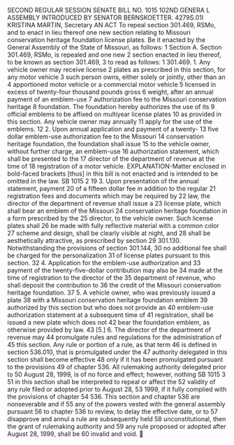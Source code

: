 SECOND REGULAR SESSION
SENATE BILL NO. 1015
102ND GENERA L ASSEMBLY
INTRODUCED BY SENATOR BERNSKOETTER.
4279S.01I KRISTINA MARTIN, Secretary
AN ACT
To repeal section 301.469, RSMo, and to enact in lieu thereof one new section relating to Missouri
conservation heritage foundation license plates.
Be it enacted by the General Assembly of the State of Missouri, as follows:
1 Section A. Section 301.469, RSMo, is repealed and one new
2 section enacted in lieu thereof, to be known as section 301.469,
3 to read as follows:
1 301.469. 1. Any vehicle owner may receive license
2 plates as prescribed in this section, for any motor vehicle
3 such person owns, either solely or jointly, other than an
4 apportioned motor vehicle or a commercial motor vehicle
5 licensed in excess of twenty-four thousand pounds gross
6 weight, after an annual payment of an emblem-use
7 authorization fee to the Missouri conservation heritage
8 foundation. The foundation hereby authorizes the use of its
9 official emblems to be affixed on multiyear license plates
10 as provided in this section. Any vehicle owner may annually
11 apply for the use of the emblems.
12 2. Upon annual application and payment of a twenty-
13 five dollar emblem-use authorization fee to the Missouri
14 conservation heritage foundation, the foundation shall issue
15 to the vehicle owner, without further charge, an emblem-use
16 authorization statement, which shall be presented to the
17 director of the department of revenue at the time of
18 registration of a motor vehicle.
EXPLANATION-Matter enclosed in bold-faced brackets [thus] in this bill is not enacted
and is intended to be omitted in the law.
SB 1015 2
19 3. Upon presentation of the annual statement, payment
20 of a fifteen dollar fee in addition to the regular
21 registration fees and documents which may be required by
22 law, the director of the department of revenue shall issue a
23 license plate, which shall bear an emblem of the Missouri
24 conservation heritage foundation in a form prescribed by the
25 director, to the vehicle owner. Such license plates shall
26 be made with fully reflective material with a common color
27 scheme and design, shall be clearly visible at night, and
28 shall be aesthetically attractive, as prescribed by section
29 301.130. Notwithstanding the provisions of section 301.144,
30 no additional fee shall be charged for the personalization
31 of license plates pursuant to this section.
32 4. Application for the emblem-use authorization and
33 payment of the twenty-five-dollar contribution may also be
34 made at the time of registration to the director of the
35 department of revenue, who shall deposit the contribution to
36 the credit of the Missouri conservation heritage foundation.
37 5. A vehicle owner, who was previously issued a plate
38 with a Missouri conservation heritage foundation emblem
39 authorized by this section but who does not provide an
40 emblem-use authorization statement at a subsequent time of
41 registration, shall be issued a new plate which does not
42 bear the foundation emblem, as otherwise provided by law.
43 [5.] 6. The director of the department of revenue may
44 promulgate rules and regulations for the administration of
45 this section. Any rule or portion of a rule, as that term
46 is defined in section 536.010, that is promulgated under the
47 authority delegated in this section shall become effective
48 only if it has been promulgated pursuant to the provisions
49 of chapter 536. All rulemaking authority delegated prior to
50 August 28, 1999, is of no force and effect; however, nothing
SB 1015 3
51 in this section shall be interpreted to repeal or affect the
52 validity of any rule filed or adopted prior to August 28,
53 1999, if it fully complied with the provisions of chapter
54 536. This section and chapter 536 are nonseverable and if
55 any of the powers vested with the general assembly pursuant
56 to chapter 536 to review, to delay the effective date, or to
57 disapprove and annul a rule are subsequently held
58 unconstitutional, then the grant of rulemaking authority and
59 any rule proposed or adopted after August 28, 1999, shall be
60 invalid and void.
